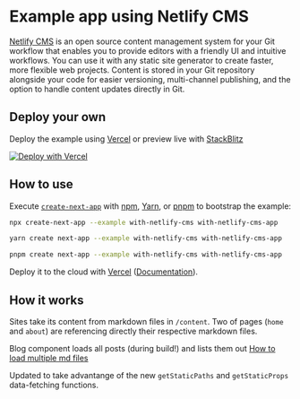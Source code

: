 # Example app using Netlify CMS

[Netlify CMS](https://www.netlifycms.org/) is an open source content management system for your Git workflow that enables you to provide editors with a friendly UI and intuitive workflows. You can use it with any static site generator to create faster, more flexible web projects. Content is stored in your Git repository alongside your code for easier versioning, multi-channel publishing, and the option to handle content updates directly in Git.

## Deploy your own

Deploy the example using [Vercel](https://vercel.com?utm_source=github&utm_medium=readme&utm_campaign=next-example) or preview live with [StackBlitz](https://stackblitz.com/github/vercel/next.js/tree/canary/examples/with-netlify-cms)

[![Deploy with Vercel](https://vercel.com/button)](https://vercel.com/new/clone?repository-url=https://github.com/vercel/next.js/tree/canary/examples/with-netlify-cms)

## How to use

Execute [`create-next-app`](https://github.com/vercel/next.js/tree/canary/packages/create-next-app) with [npm](https://docs.npmjs.com/cli/init), [Yarn](https://yarnpkg.com/lang/en/docs/cli/create/), or [pnpm](https://pnpm.io) to bootstrap the example:

```bash
npx create-next-app --example with-netlify-cms with-netlify-cms-app
```

```bash
yarn create next-app --example with-netlify-cms with-netlify-cms-app
```

```bash
pnpm create next-app --example with-netlify-cms with-netlify-cms-app
```

Deploy it to the cloud with [Vercel](https://vercel.com/new?utm_source=github&utm_medium=readme&utm_campaign=next-example) ([Documentation](https://nextjs.org/docs/deployment)).

## How it works

Sites take its content from markdown files in `/content`. Two of pages (`home` and `about`) are referencing directly their respective markdown files.

Blog component loads all posts (during build!) and lists them out [How to load multiple md files](https://medium.com/@shawnstern/importing-multiple-markdown-files-into-a-react-component-with-webpack-7548559fce6f)

Updated to take advantange of the new `getStaticPaths` and `getStaticProps` data-fetching functions.
